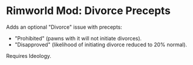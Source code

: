 # Rimworld Mod: Divorce Precepts

Adds an optional "Divorce" issue with precepts:
- "Prohibited" (pawns with it will not initiate divorces).
- "Disapproved" (likelihood of initiating divorce reduced to 20% normal).

Requires Ideology.
